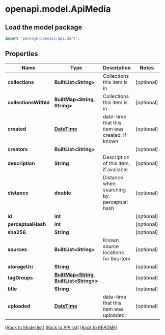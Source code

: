 # openapi.model.ApiMedia

## Load the model package
```dart
import 'package:openapi/api.dart';
```

## Properties
Name | Type | Description | Notes
------------ | ------------- | ------------- | -------------
**collections** | **BuiltList&lt;String&gt;** | Collections this item is in | [optional] 
**collectionsWithId** | **BuiltMap&lt;String, String&gt;** | Collections this item is in | [optional] 
**created** | [**DateTime**](DateTime.md) | date-time that this item was created, if known | [optional] 
**creators** | **BuiltList&lt;String&gt;** |  | [optional] 
**description** | **String** | Description of this item, if available | [optional] 
**distance** | **double** | Distance when searching by perceptual hash | [optional] 
**id** | **int** |  | [optional] 
**perceptualHash** | **int** |  | [optional] 
**sha256** | **String** |  | [optional] 
**sources** | **BuiltList&lt;String&gt;** | Known source locations for this item | [optional] 
**storageUri** | **String** |  | [optional] 
**tagGroups** | [**BuiltMap&lt;String, BuiltList&lt;String&gt;&gt;**](BuiltList.md) |  | [optional] 
**title** | **String** |  | [optional] 
**uploaded** | [**DateTime**](DateTime.md) | date-time that this item was uploaded | [optional] 

[[Back to Model list]](../README.md#documentation-for-models) [[Back to API list]](../README.md#documentation-for-api-endpoints) [[Back to README]](../README.md)


